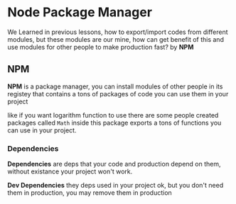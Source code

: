 # Node Package Manager

We Learned in previous lessons, how to export/import codes from different modules, but these modules are our mine, how can get benefit of this and use modules for other people to make production fast? by **NPM**

## NPM

**NPM** is a package manager, you can install modules of other people in its registey that contains a tons of packages of code you can use them in your project

like if you want logarithm function to use there are some people created packages called `Math` inside this package exports a tons of functions you can use in your project.

### Dependencies

**Dependencies** are deps that your code and production depend on them, without existance your project won't work.

**Dev Dependencies** they deps used in your project ok, but you don't need them in production, you may remove them in production

